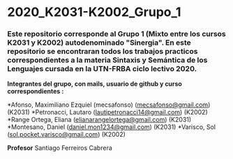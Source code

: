 # 2020_K2031-K2002_Grupo_1

###  Este repositorio corresponde al Grupo 1 (Mixto entre los cursos K2031 y K2002) autodenominado "Sinergia". En este repositorio se encontraran todos los trabajos practicos correspondientes a la materia Sintaxis y Semántica de los Lenguajes cursada en la UTN-FRBA ciclo lectivo 2020.


**Integrantes del grupo, con mails, usuario de github y curso correspondientes :**

*Afonso, Maximiliano Ezquiel (mecsafonso) (mecsafonso@gmail.com) (K2031)
*Petronacci, Lautaro (lautipetronacci14@gmail.com) (K2002)
*Range Ortega, Eliana (elianarangelortega@gmail.com) (K2031)
*Montesano, Daniel (daniel.mon1234@gmail.com) (K2031)
*Varisco, Sol (sol.pocket.varisco@gmail.com) (K2002)

**Profesor** 
Santiago Ferreiros Cabrera 

